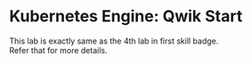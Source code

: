 # Kubernetes Engine: Qwik Start

This lab is exactly same as the 4th lab in first skill badge.                                                                                                              
Refer that for more details.
